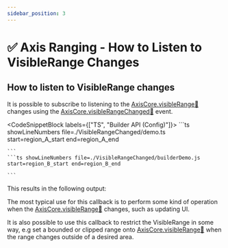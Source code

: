 ```yaml
---
sidebar_position: 3
---
```


# ✅ Axis Ranging - How to Listen to VisibleRange Changes

How to listen to VisibleRange changes
-------------------------------------

It is possible to subscribe to listening to the [AxisCore.visibleRange:blue_book:](https://www.scichart.com/documentation/js/current/typedoc/classes/axiscore.html#visiblerange) changes using the [AxisCore.visibleRangeChanged:blue_book:](https://www.scichart.com/documentation/js/current/typedoc/classes/axiscore.html#visiblerangechanged) event.

<CodeSnippetBlock labels={["TS", "Builder API (Config)"]}>
    ```ts showLineNumbers file=./VisibleRangeChanged/demo.ts start=region_A_start end=region_A_end

    ```
    ```ts showLineNumbers file=./VisibleRangeChanged/builderDemo.js start=region_B_start end=region_B_end

    ```

</CodeSnippetBlock>

This results in the following output:

<LiveDocSnippet name="./VisibleRangeChanged/demo" cssPath="./VisibleRangeChanged/demo.css" />

The most typical use for this callback is to perform some kind of operation when the [AxisCore.visibleRange:blue_book:](https://www.scichart.com/documentation/js/current/typedoc/classes/axiscore.html#visiblerange) changes, such as updating UI.

It is also possible to use this callback to restrict the VisibleRange in some way, e.g set a bounded or clipped range onto [AxisCore.visibleRange:blue_book:](https://www.scichart.com/documentation/js/current/typedoc/classes/axiscore.html#visiblerange) when the range changes outside of a desired area.
